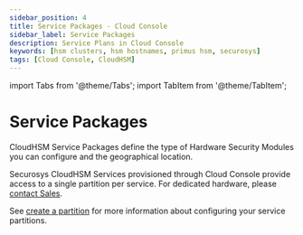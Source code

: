 ```yaml
---
sidebar_position: 4
title: Service Packages - Cloud Console
sidebar_label: Service Packages
description: Service Plans in Cloud Console
keywords: [hsm clusters, hsm hostnames, primus hsm, securosys]
tags: [Cloud Console, CloudHSM]
---
```


import Tabs from '@theme/Tabs';
import TabItem from '@theme/TabItem';

# Service Packages

CloudHSM Service Packages define the type of Hardware Security Modules you can configure and the geographical location.

Securosys CloudHSM Services provisioned through Cloud Console provide access to a single partition per service. For dedicated hardware, please [contact Sales](https://www.securosys.com/en/contact).

See [create a partition](./createapartition.md) for more information about configuring your service partitions.